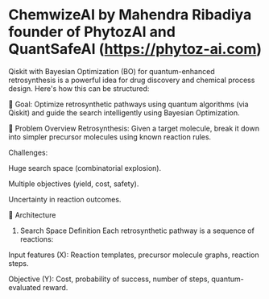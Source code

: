 # ChemwizeAI by Mahendra Ribadiya founder of PhytozAI and QuantSafeAI (https://phytoz-ai.com)
Qiskit with Bayesian Optimization (BO) for quantum-enhanced retrosynthesis is a powerful idea for drug discovery and chemical process design. Here's how this can be structured:

🔬 Goal:
Optimize retrosynthetic pathways using quantum algorithms (via Qiskit) and guide the search intelligently using Bayesian Optimization.

🧪 Problem Overview
Retrosynthesis:
Given a target molecule, break it down into simpler precursor molecules using known reaction rules.

Challenges:

Huge search space (combinatorial explosion).

Multiple objectives (yield, cost, safety).

Uncertainty in reaction outcomes.

🔧 Architecture
1. Search Space Definition
Each retrosynthetic pathway is a sequence of reactions:

Input features (X): Reaction templates, precursor molecule graphs, reaction steps.

Objective (Y): Cost, probability of success, number of steps, quantum-evaluated reward.
